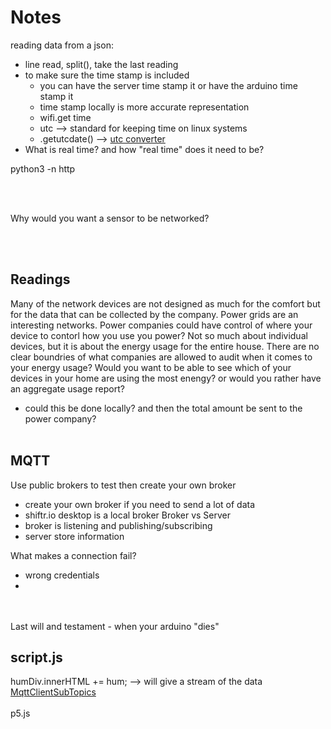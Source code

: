 # Notes

reading data from a json:
- line read, split(), take the last reading
- to make sure the time stamp is included
  - you can have the server time stamp it or have the arduino time stamp it
  - time stamp locally is more accurate representation
  - wifi.get time
  - utc --> standard for keeping time on linux systems 
  - .getutcdate() --> [utc converter](https://www.utctime.net/utc-time-zone-converter)
- What is real time? and how "real time" does it need to be?

python3 -n http

<br></br>

Why would you want a sensor to be networked? 

<br></br>
## Readings
Many of the network devices are not designed as much for the comfort but for the data that can be collected by the company.
Power grids are an interesting networks.
Power companies could have control of where your device to contorl how you use you power?
Not so much about individual devices, but it is about the energy usage for the entire house.
There are no clear boundries of what companies are allowed to audit when it comes to your energy usage?
Would you want to be able to see which of your devices in your home are using the most enengy? or would you rather have an aggregate usage report?
- could this be done locally? and then the total amount be sent to the power company?
<br></br>
## MQTT
Use public brokers to test then create your own broker
- create your own broker if you need to send a lot of data
- shiftr.io desktop is a local broker
Broker vs Server
- broker is listening and publishing/subscribing
- server store information

What makes a connection fail?
- wrong credentials
- 
<br></br>
Last will and testament - when your arduino "dies"


## script.js
humDiv.innerHTML += hum; --> will give a stream of the data
[MqttClientSubTopics](https://github.com/tigoe/mqtt-examples/blob/main/arduino-clients/MqttClientSubTopics/MqttClientSubTopics.ino)
<br></br>
p5.js 
